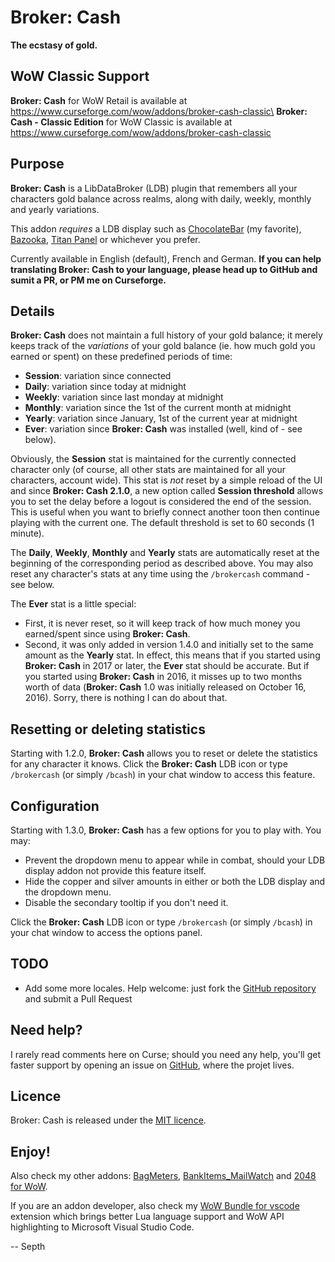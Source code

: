 # Broker: Cash
**The ecstasy of gold.**

## WoW Classic Support
**Broker: Cash** for WoW Retail is available at https://www.curseforge.com/wow/addons/broker-cash-classic\
**Broker: Cash - Classic Edition** for WoW Classic is available at https://www.curseforge.com/wow/addons/broker-cash-classic


## Purpose
**Broker: Cash** is a LibDataBroker (LDB) plugin that remembers all your characters gold balance across realms, along with daily, weekly, monthly and yearly variations.

This addon *requires* a LDB display such as [ChocolateBar](https://www.curseforge.com/wow/addons/chocolatebar) (my favorite), [Bazooka](https://www.curseforge.com/wow/addons/bazooka), [Titan Panel](https://www.curseforge.com/wow/addons/titan-panel) or whichever you prefer.

Currently available in English (default), French and German. **If you can help translating Broker: Cash to your language, please head up to GitHub and sumit a PR, or PM me on Curseforge.**


## Details
**Broker: Cash** does not maintain a full history of your gold balance; it merely keeps track of the *variations* of your gold balance (ie. how much gold you earned or spent) on these predefined periods of time:

* **Session**: variation since connected
* **Daily**: variation since today at midnight
* **Weekly**: variation since last monday at midnight
* **Monthly**: variation since the 1st of the current month at midnight
* **Yearly**: variation since January, 1st of the current year at midnight
* **Ever**: variation since **Broker: Cash** was installed (well, kind of - see below).

Obviously, the **Session** stat is maintained for the currently connected character only (of course, all other stats are maintained for all your characters, account wide). This stat is *not* reset by a simple reload of the UI and since **Broker: Cash 2.1.0**, a new option called **Session threshold** allows you to set the delay before a logout is considered the end of the session. This is useful when you want to briefly connect another toon then continue playing with the current one. The default threshold is set to 60 seconds (1 minute).

The **Daily**, **Weekly**, **Monthly** and **Yearly** stats are automatically reset at the beginning of the corresponding period as described above. You may also reset any character's stats at any time using the `/brokercash` command - see below.

The **Ever** stat is a little special:

- First, it is never reset, so it will keep track of how much money you earned/spent since using **Broker: Cash**.
- Second, it was only added in version 1.4.0 and initially set to the same amount as the **Yearly** stat. In effect, this means that if you started using **Broker: Cash** in 2017 or later, the **Ever** stat should be accurate. But if you started using **Broker: Cash** in 2016, it misses up to two months worth of data (**Broker: Cash** 1.0 was initially released on October 16, 2016). Sorry, there is nothing I can do about that.


## Resetting or deleting statistics
Starting with 1.2.0, **Broker: Cash** allows you to reset or delete the statistics for any character it knows. Click the **Broker: Cash** LDB icon or type `/brokercash` (or simply `/bcash`) in your chat window to access this feature.


## Configuration
Starting with 1.3.0, **Broker: Cash** has a few options for you to play with. You may:

- Prevent the dropdown menu to appear while in combat, should your LDB display addon not provide this feature itself.
- Hide the copper and silver amounts in either or both the LDB display and the dropdown menu.
- Disable the secondary tooltip if you don't need it.

Click the **Broker: Cash** LDB icon or type `/brokercash` (or simply `/bcash`) in your chat window to access the options panel.


## TODO
* Add some more locales. Help welcome: just fork the [GitHub repository](https://github.com/Septh/WoW-Broker_Cash) and submit a Pull Request


## Need help?
I rarely read comments here on Curse; should you need any help, you'll get faster support by opening an issue on [GitHub](https://github.com/Septh/WoW-Broker_Cash), where the projet lives.


## Licence
Broker: Cash is released under the [MIT licence](https://opensource.org/licenses/MIT).


## Enjoy!
Also check my other addons: [BagMeters](https://www.curse.com/addons/wow/bagmeters), [BankItems_MailWatch](https://www.curse.com/addons/wow/bankitems_mailwatch) and [2048 for WoW](https://www.curse.com/addons/wow/wow2048).

If you are an addon developer, also check my [WoW Bundle for vscode](https://marketplace.visualstudio.com/items?itemName=Septh.wow-bundle) extension which brings better Lua language support and WoW API highlighting to Microsoft Visual Studio Code.

-- Septh
